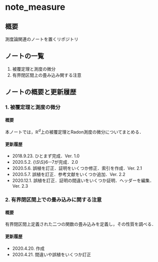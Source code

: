 # note_measure

## 概要
測度論関連のノートを置くリポジトリ

## ノートの一覧
1. 被覆定理と測度の微分
2. 有界閉区間上の畳み込み関する注意

## ノートの概要と更新履歴

### 1. 被覆定理と測度の微分

#### 概要
本ノートでは，$\mathbb{R}^d$上の被覆定理とRadon測度の微分についてまとめる．

#### 更新履歴
- 2018.9.23. ひとまず完成．Ver. 1.0
- 2020.5.2. {\S\S}6--7が完成．2.0
- 2020.5.6. 誤植を訂正．証明をいくつか修正．索引を作成．Ver. 2.1
- 2020.5.7. 誤植を訂正．参考文献をいくつか追加．Ver. 2.2 
- 2020.12.1. 誤植を訂正．証明の間違いをいくつか証明．ヘッダーを編集．Ver. 2.3

### 2. 有界閉区間上での畳み込みに関する注意

#### 概要
有界閉区間上定義された二つの関数の畳み込みを定義し，その性質を調べる．

#### 更新履歴
- 2020.4.20. 作成
- 2020.4.21. 間違いや誤植をいくつか訂正